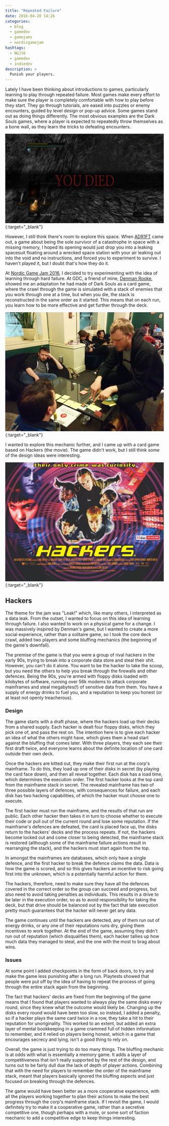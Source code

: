 ```yaml
---
title: "Repeated Failure"
date: 2016-04-28 14:26
categories:
  - blog
  - gamedev
  - gamejams
  - nordicgamejam
hashtags:
  - NGJ16
  - gamedev
  - indiedev
description: >
  Punish your players.
---
```

Lately I have been thinking about introductions to games, particularly learning to play through repeated failure. Most games make every effort to make sure the player is completely comfortable with how to play before they start. They go through tutorials, are eased into puzzles or enemy encounters, guided by level design or pop-up advice. Some games stand out as doing things differently. The most obvious examples are the Dark Souls games, where a player is expected to repeatedly throw themselves as a bone wall, as they learn the tricks to defeating encounters.

[![You Died!](/images/blog/dark-souls-you-died.jpg)](/images/blog/dark-souls-you-died.jpg){:target="_blank"}

However, I still think there's room to explore this space. When [ADR1FT](http://www.adr1ft.com/) came out, a game about being the sole survivor of a catastrophe in space with a missing memory, I hoped its opening would just drop you into a leaking spacesuit floating around a wrecked space station with your air leaking out into the void and no instructions, and forced you to experiment to survive. I haven't played it, but I doubt that's how they do it.

At [Nordic Game Jam 2016](http://nordicgamejam.org/), I decided to try experimenting with the idea of learning through hard failure. At GDC, a friend of mine, [Denman Rooke](http://denmanrooke.com/), showed me an adaptation he had made of Dark Souls as a card game, where the crawl through the game is simulated with a stack of enemies that you work through one at a time, but when you die, the stack is reconstructed in the same order as it started. This means that on each run, you learn how to be more effective and get further through the deck.

[![Dark Souls](/images/blog/denman-dark-souls.jpg)](/images/blog/denman-dark-souls.jpg){:target="_blank"}

I wanted to explore this mechanic further, and I came up with a card game based on Hackers (the movie). The game didn't work, but I still think some of the design ideas were interesting.

[![Hackers](/images/blog/hackers-movie.jpg)](/images/blog/hackers-movie.jpg){:target="_blank"}

## Hackers

The theme for the jam was "Leak!" which, like many others, I interpreted as a data leak. From the outset, I wanted to focus on this idea of learning through failure. I also wanted to work on a physical game for a change. I was massively inspired by Denman's game, but I wanted to create a more social experience, rather than a solitaire game, so I took the core deck crawl, added two players and some bluffing mechanics (the beginning of the game's downfall).

The premise of the game is that you were a group of rival hackers in the early 90s, trying to break into a corporate data store and steal their shit. However, you can't do it alone. You want to be the hacker to take the scoop, but you need the others to help you break through the firewalls and other defences. Being the 90s, you're armed with floppy disks loaded with kilobytes of software, running over 56k modems to attack corporate mainframes and steal megabytes(!) of sensitive data from them. You have a supply of energy drinks to fuel you, and a reputation to keep you honest (or at least not openly treacherous).

### Design

The game starts with a draft phase, where the hackers load up their decks from a shared supply. Each hacker is dealt four floppy disks, which they pick one of, and pass the rest on. The intention here is to give each hacker an idea of what the others might have, which gives them a head start against the bluffing that comes later. With three players, they each see their first draft twice, and everyone learns about the definite location of one card outside their own deck.

Once the hackers are kitted out, they make their first run at the corp's mainframe. To do this, they load up one of their disks in secret (by playing the card face down), and then all reveal together. Each disk has a load time, which determines the execution order. The first hacker looks at the top card from the mainframe stack in secret. The revealed mainframe has two of three possible layers of defences, with consequences for failure, and each disk has two hacking capabilities, of which the hacker must choose one to execute.

The first hacker must run the mainframe, and the results of that run are public. Each other hacker then takes it in turn to choose whether to execute their code or pull out of the current round and lose some reputation. If the mainframe's defences are defeated, the card is placed face up, the disks return to the hackers' decks and the process repeats. If not, the hackers become locked out and come closer to being detected, the mainframe stack is restored (although some of the mainframe failure actions result in rearranging the stack), and the hackers must start again from the top.

In amongst the mainframes are databases, which only have a single defence, and the first hacker to break the defence claims the data. Data is how the game is scored, and so this gives hackers an incentive to risk going first into the unknown, which is a potentially harmful action for them.

The hackers, therefore, need to make sure they have all the defences covered in the correct order so the group can succeed and progress, but also need to avoid taking penalties as individuals. This results in a drive to be later in the execution order, so as to avoid responsibility for taking the deck, but that drive should be balanced out by the fact that late execution pretty much guarantees that the hacker will never get any data.

The game continues until the hackers are detected, any of them run out of energy drinks, or any one of their reputations runs dry, giving them incentives to work together. At the end of the game, assuming they didn't run out of reputation (which disqualifies them), each hacker tallies up how much data they managed to steal, and the one with the most to brag about wins.

### Issues

At some point I added checkpoints in the form of back doors, to try and make the game less punishing after a long run. Playtests showed that people were put off by the idea of having to repeat the process of going through the entire stack again from the beginning.

The fact that hackers' decks are fixed from the beginning of the game means that I found that players wanted to always play the same disks every round, since they knew what the outcome would likely be. Changing up the disks every round would have been too slow, so instead, I added a penalty, so if a hacker plays the same card twice in a row, they take a hit to their reputation for unoriginality. This worked to an extent, but added an extra layer of mental bookkeeping in a game crammed full of hidden information to remember, and it relied on players being honest, which in a game that encourages secrecy and lying, isn't a good thing to rely on.

Overall, the game is just trying to do too many things. The bluffing mechanic is at odds with what is essentially a memory game. It adds a layer of competitiveness that isn't really supported by the rest of the design, and turns out to be fairly dull due the lack of depth of player actions. Combining that with the need for players to remember the order of the mainframe stack, meant that players basically ignored the bluffing aspects and just focused on breaking through the defences.

The game would have been better as a more cooperative experience, with all the players working together to plan their actions to make the best progress through the corp's mainframe stack. If I revisit the game, I would definitely try to make it a cooperative game, rather than a secretive competitive one, though perhaps with a mole, or some sort of faction mechanic to add a competitive edge to keep things interesting.

